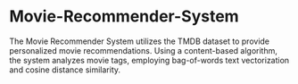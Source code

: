 # Movie-Recommender-System
The Movie Recommender System utilizes the TMDB dataset to provide personalized movie recommendations. Using a content-based algorithm, the system analyzes movie tags, employing bag-of-words text vectorization and cosine distance similarity. 
